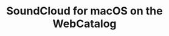 ---
name: SoundCloud
category: Music
title: SoundCloud for macOS on the WebCatalog
key: soundcloud
fullUrl: 'https://soundcloud.com'
hostname: soundcloud.com

---